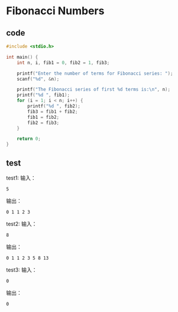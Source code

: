 
# Fibonacci Numbers
## code
```c
#include <stdio.h>

int main() {
    int n, i, fib1 = 0, fib2 = 1, fib3;

    printf("Enter the number of terms for Fibonacci series: ");
    scanf("%d", &n);

    printf("The Fibonacci series of first %d terms is:\n", n);
    printf("%d ", fib1);
    for (i = 1; i < n; i++) {
        printf("%d ", fib2);
        fib3 = fib1 + fib2;
        fib1 = fib2;
        fib2 = fib3;
    }

    return 0;
}

```

## test
test1:
输入：
```
5
```
输出：
```
0 1 1 2 3
```
test2:
输入：
```
8
```
输出：
```
0 1 1 2 3 5 8 13
```
test3:
输入：
```
0
```
输出：
```
0
```
<!--stackedit_data:
eyJoaXN0b3J5IjpbLTMwNTY4MTE4Nl19
-->